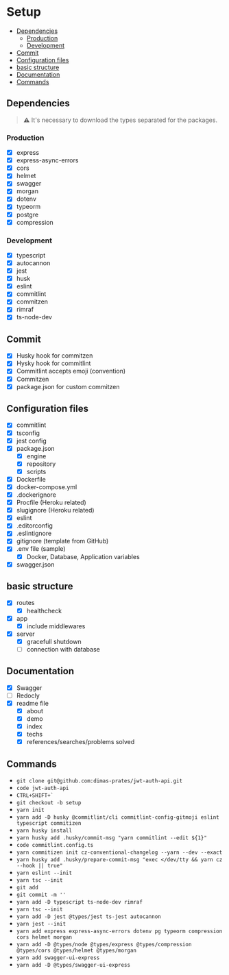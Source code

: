 # Setup
  - [Dependencies](#dependencies)
    - [Production](#production)
    - [Development](#development)
  - [Commit](#commit)
  - [Configuration files](#configuration-files)
  - [basic structure](#basic-structure)
  - [Documentation](#documentation)
  - [Commands](#commands)
## Dependencies
> :warning: It's necessary to download the types separated for the packages.
### Production
- [X] express
- [X] express-async-errors
- [X] cors
- [X] helmet
- [X] swagger
- [X] morgan
- [X] dotenv
- [X] typeorm
- [X] postgre
- [X] compression
### Development
- [X] typescript
- [X] autocannon
- [X] jest
- [X] husk
- [x] eslint
- [x] commitlint
- [x] commitzen
- [X] rimraf
- [X] ts-node-dev
## Commit
- [X] Husky hook for commitzen
- [X] Hysky hook for commitlint
- [X] Commitlint accepts emoji (convention)
- [X] Commitzen
- [X] package.json for custom commitzen
## Configuration files
- [X] commitlint
- [X] tsconfig
- [X] jest config
- [X] package.json
  - [X] engine
  - [X] repository
  - [X] scripts
- [X] Dockerfile
- [X] docker-compose.yml
- [X] .dockerignore
- [X] Procfile (Heroku related)
- [X] slugignore (Heroku related)
- [X] eslint
- [X] .editorconfig
- [X] .eslintignore
- [X] gitignore (template from GitHub)
- [X] .env file (sample)
  - [X] Docker, Database, Application variables
- [X] swagger.json
## basic structure
- [X] routes
  - [X] healthcheck
- [X] app
  - [X] include middlewares
- [X] server
  - [X] gracefull shutdown
  - [ ] connection with database
## Documentation
- [X] Swagger
- [ ] Redocly
- [X] readme file
  - [X] about
  - [X] demo
  - [X] index
  - [X] techs
  - [X] references/searches/problems solved

## Commands
* ```git clone git@github.com:dimas-prates/jwt-auth-api.git```
* ```code jwt-auth-api```
* ```CTRL+SHIFT+` ```
* ```git checkout -b setup```
* ```yarn init```
* ```yarn add -D husky @commitlint/cli commitlint-config-gitmoji eslint typescript commitizen```
* ```yarn husky install```
* ```yarn husky add .husky/commit-msg "yarn commitlint --edit ${1}"```
* ```code commitlint.config.ts```
* ```yarn commitizen init cz-conventional-changelog --yarn --dev --exact```
* ```yarn husky add .husky/prepare-commit-msg "exec </dev/tty && yarn cz --hook || true"```
* ```yarn eslint --init```
* ```yarn tsc --init```
* ```git add```
* ```git commit -m ''```
* ```yarn add -D typescript ts-node-dev rimraf```
* ```yarn tsc --init```
* ```yarn add -D jest @types/jest ts-jest autocannon```
* ```yarn jest --init```
* ```yarn add express express-async-errors dotenv pg typeorm compression cors helmet morgan```
* ```yarn add -D @types/node @types/express @types/compression @types/cors @types/helmet @types/morgan```
* ```yarn add swagger-ui-express```
* ```yarn add -D @types/swagger-ui-express```